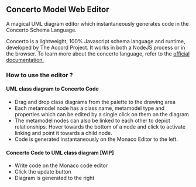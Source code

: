 ## Concerto Model Web Editor 
A magical UML diagram editor which instantaneously generates code in the Concerto Schema Language.

Concerto is a lightweight, 100% Javascript schema language and runtime, developed by The Accord Project. It works in both a NodeJS process or in the browser. To learn more about the concerto language, refer to the [official documentation.](https://docs.accordproject.org/docs/model-concerto.html)


### How to use the editor ?
#### UML class diagram to Concerto Code
- Drag and drop class diagrams from the palette to the drawing area
- Each metamodel node has a class name, metamodel type and properties which can be edited by a single click on them on the diagram
- The metamodel nodes can also be linked to each other to depict relationships. Hover towards the bottom of a node and click to activate linking and point it towards a child node.
- Code is generated instantaneously on the Monaco Editor to the left.

#### Concerto Code to UML class diagram [WIP]
- Write code on the Monaco code editor
- Click the update button
- Diagram is generated to the right


